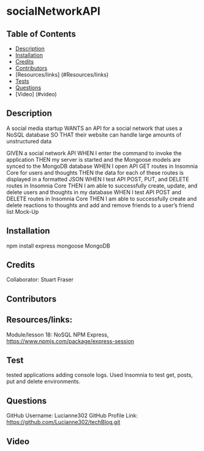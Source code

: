 # socialNetworkAPI

## Table of Contents
* [Description](#description)
* [Installation](#installation)
* [Credits](#credits)
* [Contributors](#contributors)
* [Resources/links] (#Resources/links)
* [Tests](#tests) 
* [Questions](#questions) 
* [Video] (#video)

## Description
A social media startup WANTS an API for a social network that uses a NoSQL database SO THAT their website can handle large amounts of unstructured data

GIVEN a social network API
WHEN I enter the command to invoke the application
THEN my server is started and the Mongoose models are synced to the MongoDB database
WHEN I open API GET routes in Insomnia Core for users and thoughts
THEN the data for each of these routes is displayed in a formatted JSON
WHEN I test API POST, PUT, and DELETE routes in Insomnia Core
THEN I am able to successfully create, update, and delete users and thoughts in my database
WHEN I test API POST and DELETE routes in Insomnia Core
THEN I am able to successfully create and delete reactions to thoughts and add and remove friends to a user’s friend list
Mock-Up

## Installation
npm install express
mongoose
MongoDB


## Credits
Collaborator: Stuart Fraser

## Contributors


## Resources/links:
Module/lesson 18: NoSQL 
NPM Express, https://www.npmjs.com/package/express-session 

## Test
tested applications adding console logs. Used Insomnia to test get, posts, put and delete environments.  

## Questions
GitHub Username: Lucianne302 
GitHub Profile Link: https://github.com/Lucianne302/techBlog.git

## Video
